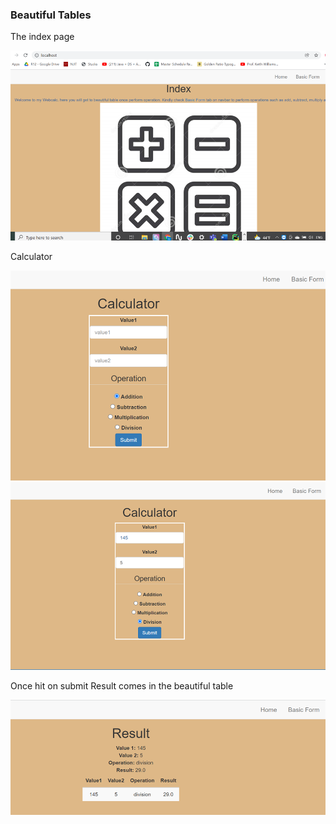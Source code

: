 ### Beautiful Tables

The index page

![img.png](img.png)

Calculator

![img_1.png](img_1.png)
![img_2.png](img_2.png)

Once hit on submit Result comes in the beautiful table

![img_3.png](img_3.png)